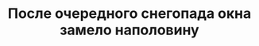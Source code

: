---
title: 'После очередного снегопада окна замело наполовину'
location: 'Село Балыкса, Аскизский район, Республика Хакасия, Россия'
categories: [as-the-first-settlers]
tags: [all, 2015]
---